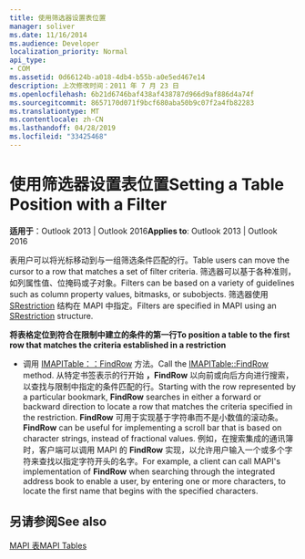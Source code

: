 ```yaml
---
title: 使用筛选器设置表位置
manager: soliver
ms.date: 11/16/2014
ms.audience: Developer
localization_priority: Normal
api_type:
- COM
ms.assetid: 0d66124b-a018-4db4-b55b-a0e5ed467e14
description: 上次修改时间：2011 年 7 月 23 日
ms.openlocfilehash: 6b21d6746baf438af438787d966d9af886d4a74f
ms.sourcegitcommit: 8657170d071f9bcf680aba50b9c07f2a4fb82283
ms.translationtype: MT
ms.contentlocale: zh-CN
ms.lasthandoff: 04/28/2019
ms.locfileid: "33425468"
---
```

# <a name="setting-a-table-position-with-a-filter"></a><span data-ttu-id="6c0d8-103">使用筛选器设置表位置</span><span class="sxs-lookup"><span data-stu-id="6c0d8-103">Setting a Table Position with a Filter</span></span>

  
  
<span data-ttu-id="6c0d8-104">**适用于**：Outlook 2013 | Outlook 2016</span><span class="sxs-lookup"><span data-stu-id="6c0d8-104">**Applies to**: Outlook 2013 | Outlook 2016</span></span> 
  
<span data-ttu-id="6c0d8-105">表用户可以将光标移动到与一组筛选条件匹配的行。</span><span class="sxs-lookup"><span data-stu-id="6c0d8-105">Table users can move the cursor to a row that matches a set of filter criteria.</span></span> <span data-ttu-id="6c0d8-106">筛选器可以基于各种准则，如列属性值、位掩码或子对象。</span><span class="sxs-lookup"><span data-stu-id="6c0d8-106">Filters can be based on a variety of guidelines such as column property values, bitmasks, or subobjects.</span></span> <span data-ttu-id="6c0d8-107">筛选器使用 [SRestriction](srestriction.md) 结构在 MAPI 中指定。</span><span class="sxs-lookup"><span data-stu-id="6c0d8-107">Filters are specified in MAPI using an [SRestriction](srestriction.md) structure.</span></span> 
  
 <span data-ttu-id="6c0d8-108">**将表格定位到符合在限制中建立的条件的第一行**</span><span class="sxs-lookup"><span data-stu-id="6c0d8-108">**To position a table to the first row that matches the criteria established in a restriction**</span></span>
  
- <span data-ttu-id="6c0d8-109">调用 [IMAPITable：：FindRow](imapitable-findrow.md) 方法。</span><span class="sxs-lookup"><span data-stu-id="6c0d8-109">Call the [IMAPITable::FindRow](imapitable-findrow.md) method.</span></span> <span data-ttu-id="6c0d8-110">从特定书签表示的行开始 **，FindRow** 以向前或向后方向进行搜索，以查找与限制中指定的条件匹配的行。</span><span class="sxs-lookup"><span data-stu-id="6c0d8-110">Starting with the row represented by a particular bookmark, **FindRow** searches in either a forward or backward direction to locate a row that matches the criteria specified in the restriction.</span></span> <span data-ttu-id="6c0d8-111">**FindRow** 可用于实现基于字符串而不是小数值的滚动条。</span><span class="sxs-lookup"><span data-stu-id="6c0d8-111">**FindRow** can be useful for implementing a scroll bar that is based on character strings, instead of fractional values.</span></span> <span data-ttu-id="6c0d8-112">例如，在搜索集成的通讯簿时，客户端可以调用 MAPI 的 **FindRow** 实现，以允许用户输入一个或多个字符来查找以指定字符开头的名字。</span><span class="sxs-lookup"><span data-stu-id="6c0d8-112">For example, a client can call MAPI's implementation of **FindRow** when searching through the integrated address book to enable a user, by entering one or more characters, to locate the first name that begins with the specified characters.</span></span> 
    
## <a name="see-also"></a><span data-ttu-id="6c0d8-113">另请参阅</span><span class="sxs-lookup"><span data-stu-id="6c0d8-113">See also</span></span>



[<span data-ttu-id="6c0d8-114">MAPI 表</span><span class="sxs-lookup"><span data-stu-id="6c0d8-114">MAPI Tables</span></span>](mapi-tables.md)

